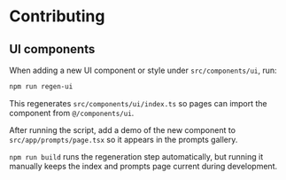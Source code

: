 # Contributing

## UI components

When adding a new UI component or style under `src/components/ui`, run:

```bash
npm run regen-ui
```

This regenerates `src/components/ui/index.ts` so pages can import the component from `@/components/ui`.

After running the script, add a demo of the new component to `src/app/prompts/page.tsx` so it appears in the prompts gallery.

`npm run build` runs the regeneration step automatically, but running it manually keeps the index and prompts page current during development.
